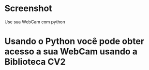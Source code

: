 # Screenshot
Use sua WebCam com python

# Usando o Python você pode obter acesso a sua WebCam usando a Biblioteca CV2

